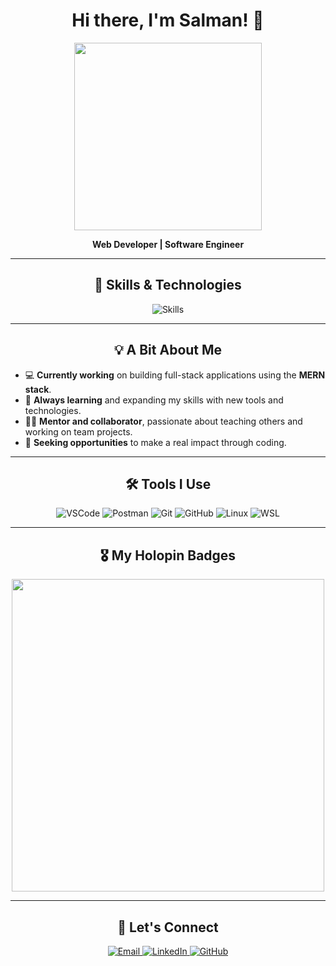 
<h1 align="center">Hi there, I'm Salman! 👋</h1>
<p align="center">
  <img src="https://media.giphy.com/media/f3iwJFOVOwuy7K6FFw/giphy.gif" width="300"/>
</p>

<p align="center">
  <b>Web Developer | Software Engineer</b>
</p>

---

<h2 align="center">🚀 Skills & Technologies</h2>
<p align="center">
  <img src="https://skillicons.dev/icons?i=html,css,js,express,nodejs,mongodb,java,cpp,c,postman&theme=light" alt="Skills"/>
</p>

---

<h2 align="center">💡 A Bit About Me</h2>

- 💻 **Currently working** on building full-stack applications using the **MERN stack**.
- 🎯 **Always learning** and expanding my skills with new tools and technologies.
- 🧑‍🏫 **Mentor and collaborator**, passionate about teaching others and working on team projects.
- 💼 **Seeking opportunities** to make a real impact through coding.

---

<h2 align="center">🛠️ Tools I Use</h2>
<p align="center">
  <img src="https://img.shields.io/badge/VSCode-007ACC?style=flat-square&logo=visualstudiocode&logoColor=white" alt="VSCode"/>
  <img src="https://img.shields.io/badge/Postman-FF6C37?style=flat-square&logo=postman&logoColor=white" alt="Postman"/>
  <img src="https://img.shields.io/badge/Git-F05032?style=flat-square&logo=git&logoColor=white" alt="Git"/>
  <img src="https://img.shields.io/badge/GitHub-181717?style=flat-square&logo=github&logoColor=white" alt="GitHub"/>
  <img src="https://img.shields.io/badge/Linux-FCC624?style=flat-square&logo=linux&logoColor=black" alt="Linux"/>
  <img src="https://img.shields.io/badge/WSL-4A4A55?style=flat-square&logo=windows-terminal&logoColor=white" alt="WSL"/>
</p>

---

<h2 align="center">🎖️ My Holopin Badges</h2>
<p align="center">
  <img src="https://holopin.me/salmanin" width="500"/>
</p>

---

<h2 align="center">🌟 Let's Connect</h2>
<p align="center">
  <a href="mailto:salmannajah123@gmail.com">
    <img src="https://img.shields.io/badge/Email-Salman-D14836?style=for-the-badge&logo=gmail&logoColor=white" alt="Email"/>
  </a>
  <a href="https://www.linkedin.com/in/salman-najah/">
    <img src="https://img.shields.io/badge/LinkedIn-Salman-0077B5?style=for-the-badge&logo=linkedin&logoColor=white" alt="LinkedIn"/>
  </a>
  <a href="https://github.com/Salman">
    <img src="https://img.shields.io/badge/GitHub-Salman-181717?style=for-the-badge&logo=github&logoColor=white" alt="GitHub"/>
  </a>
</p>


